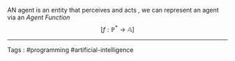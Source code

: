AN agent is an entity that perceives and acts , we can represent an agent via an *Agent Function* $$[f: \mathbb{P}^* \rightarrow \mathbb{A}]$$
___
Tags : #programming #artificial-intelligence